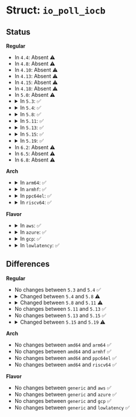 # Struct: <code>io_poll_iocb</code>

## Status
<b>Regular</b>
<ul>
<li>
In <code>4.4</code>: Absent ⚠️
</li>
<li>
In <code>4.8</code>: Absent ⚠️
</li>
<li>
In <code>4.10</code>: Absent ⚠️
</li>
<li>
In <code>4.13</code>: Absent ⚠️
</li>
<li>
In <code>4.15</code>: Absent ⚠️
</li>
<li>
In <code>4.18</code>: Absent ⚠️
</li>
<li>
In <code>5.0</code>: Absent ⚠️
</li>
<li>
<details>
<summary>In <code>5.3</code>: ✅</summary>

```c
struct io_poll_iocb {
    struct file *file;
    struct wait_queue_head *head;
    __poll_t events;
    bool done;
    bool canceled;
    struct wait_queue_entry wait;
};
```
</details>
</li>
<li>
<details>
<summary>In <code>5.4</code>: ✅</summary>

```c
struct io_poll_iocb {
    struct file *file;
    struct wait_queue_head *head;
    __poll_t events;
    bool done;
    bool canceled;
    struct wait_queue_entry wait;
};
```
</details>
</li>
<li>
<details>
<summary>In <code>5.8</code>: ✅</summary>

```c
struct io_poll_iocb {
    struct file *file;
    struct wait_queue_head *head;
    u64 addr;
    __poll_t events;
    bool done;
    bool canceled;
    struct wait_queue_entry wait;
};
```
</details>
</li>
<li>
<details>
<summary>In <code>5.11</code>: ✅</summary>

```c
struct io_poll_iocb {
    struct file *file;
    struct wait_queue_head *head;
    __poll_t events;
    bool done;
    bool canceled;
    struct wait_queue_entry wait;
};
```
</details>
</li>
<li>
<details>
<summary>In <code>5.13</code>: ✅</summary>

```c
struct io_poll_iocb {
    struct file *file;
    struct wait_queue_head *head;
    __poll_t events;
    bool done;
    bool canceled;
    struct wait_queue_entry wait;
};
```
</details>
</li>
<li>
<details>
<summary>In <code>5.15</code>: ✅</summary>

```c
struct io_poll_iocb {
    struct file *file;
    struct wait_queue_head *head;
    __poll_t events;
    bool done;
    bool canceled;
    struct wait_queue_entry wait;
};
```
</details>
</li>
<li>
<details>
<summary>In <code>5.19</code>: ✅</summary>

```c
struct io_poll_iocb {
    struct file *file;
    struct wait_queue_head *head;
    __poll_t events;
    struct wait_queue_entry wait;
};
```
</details>
</li>
<li>
In <code>6.2</code>: Absent ⚠️
</li>
<li>
In <code>6.5</code>: Absent ⚠️
</li>
<li>
In <code>6.8</code>: Absent ⚠️
</li>
</ul>
<b>Arch</b>
<ul>
<li>
<details>
<summary>In <code>arm64</code>: ✅</summary>

```c
struct io_poll_iocb {
    struct file *file;
    struct wait_queue_head *head;
    __poll_t events;
    bool done;
    bool canceled;
    struct wait_queue_entry wait;
};
```
</details>
</li>
<li>
<details>
<summary>In <code>armhf</code>: ✅</summary>

```c
struct io_poll_iocb {
    struct file *file;
    struct wait_queue_head *head;
    __poll_t events;
    bool done;
    bool canceled;
    struct wait_queue_entry wait;
};
```
</details>
</li>
<li>
<details>
<summary>In <code>ppc64el</code>: ✅</summary>

```c
struct io_poll_iocb {
    struct file *file;
    struct wait_queue_head *head;
    __poll_t events;
    bool done;
    bool canceled;
    struct wait_queue_entry wait;
};
```
</details>
</li>
<li>
<details>
<summary>In <code>riscv64</code>: ✅</summary>

```c
struct io_poll_iocb {
    struct file *file;
    struct wait_queue_head *head;
    __poll_t events;
    bool done;
    bool canceled;
    struct wait_queue_entry wait;
};
```
</details>
</li>
</ul>
<b>Flavor</b>
<ul>
<li>
<details>
<summary>In <code>aws</code>: ✅</summary>

```c
struct io_poll_iocb {
    struct file *file;
    struct wait_queue_head *head;
    __poll_t events;
    bool done;
    bool canceled;
    struct wait_queue_entry wait;
};
```
</details>
</li>
<li>
<details>
<summary>In <code>azure</code>: ✅</summary>

```c
struct io_poll_iocb {
    struct file *file;
    struct wait_queue_head *head;
    __poll_t events;
    bool done;
    bool canceled;
    struct wait_queue_entry wait;
};
```
</details>
</li>
<li>
<details>
<summary>In <code>gcp</code>: ✅</summary>

```c
struct io_poll_iocb {
    struct file *file;
    struct wait_queue_head *head;
    __poll_t events;
    bool done;
    bool canceled;
    struct wait_queue_entry wait;
};
```
</details>
</li>
<li>
<details>
<summary>In <code>lowlatency</code>: ✅</summary>

```c
struct io_poll_iocb {
    struct file *file;
    struct wait_queue_head *head;
    __poll_t events;
    bool done;
    bool canceled;
    struct wait_queue_entry wait;
};
```
</details>
</li>
</ul>

## Differences
<b>Regular</b>
<ul>
<li>
No changes between <code>5.3</code> and <code>5.4</code> ✅
</li>
<li>
<details>
<summary>Changed between <code>5.4</code> and <code>5.8</code> ⚠️</summary>
<ul>
<li>
<b>Field added. </b>
<code>u64 addr</code>
</li>
</ul>
</details>
</li>
<li>
<details>
<summary>Changed between <code>5.8</code> and <code>5.11</code> ⚠️</summary>
<ul>
<li>
<b>Field removed. </b>
<code>u64 addr</code>
</li>
</ul>
</details>
</li>
<li>
No changes between <code>5.11</code> and <code>5.13</code> ✅
</li>
<li>
No changes between <code>5.13</code> and <code>5.15</code> ✅
</li>
<li>
<details>
<summary>Changed between <code>5.15</code> and <code>5.19</code> ⚠️</summary>
<ul>
<li>
<b>Field removed. </b>
<code>bool done</code>
</li>
<li>
<b>Field removed. </b>
<code>bool canceled</code>
</li>
</ul>
</details>
</li>
</ul>
<b>Arch</b>
<ul>
<li>
No changes between <code>amd64</code> and <code>arm64</code> ✅
</li>
<li>
No changes between <code>amd64</code> and <code>armhf</code> ✅
</li>
<li>
No changes between <code>amd64</code> and <code>ppc64el</code> ✅
</li>
<li>
No changes between <code>amd64</code> and <code>riscv64</code> ✅
</li>
</ul>
<b>Flavor</b>
<ul>
<li>
No changes between <code>generic</code> and <code>aws</code> ✅
</li>
<li>
No changes between <code>generic</code> and <code>azure</code> ✅
</li>
<li>
No changes between <code>generic</code> and <code>gcp</code> ✅
</li>
<li>
No changes between <code>generic</code> and <code>lowlatency</code> ✅
</li>
</ul>
